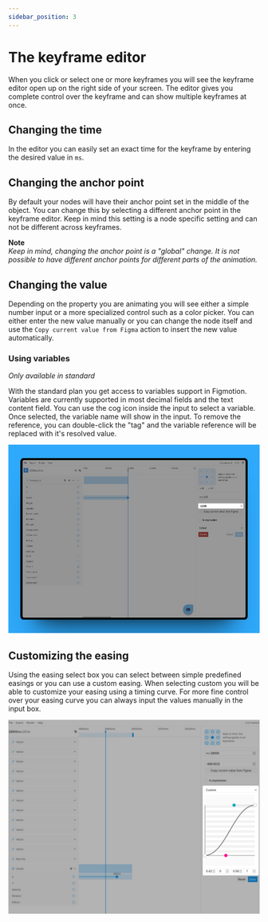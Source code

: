 ```yaml
---
sidebar_position: 3
---
```


# The keyframe editor
When you click or select one or more keyframes you will see the keyframe editor open up on the right side of your screen. The editor gives you complete control over the keyframe and can show multiple keyframes at once.

## Changing the time
In the editor you can easily set an exact time for the keyframe by entering the desired value in `ms`.

## Changing the anchor point
By default your nodes will have their anchor point set in the middle of the object. You can change this by selecting a different anchor point in the keyframe editor. Keep in mind this setting is a node specific setting and can not be different across keyframes.  

**Note**  
*Keep in mind, changing the anchor point is a "global" change. It is not possible to have different anchor points for different parts of the animation.*

## Changing the value
Depending on the property you are animating you will see either a simple number input or a more specialized control such as a color picker. You can either enter the new value manually or you can change the node itself and use the `Copy current value from Figma` action to insert the new value automatically.

### Using variables
*Only available in standard*  

With the standard plan you get access to variables support in Figmotion. Variables are currently supported in most decimal fields and the text content field. You can use the cog icon inside the input to select a variable. Once selected, the variable name will show in the input. To remove the reference, you can double-click the "tag" and the variable reference will be replaced with it's resolved value.  

![Select variable](./img/varbiables-1.jpg)  

## Customizing the easing
Using the easing select box you can select between simple predefined easings or you can use a custom easing. When selecting custom you will be able to customize your easing using a timing curve. For more fine control over your easing curve you can always input the values manually in the input box.

![Custom easing](./img/the-keyframe-editor-01.jpg)